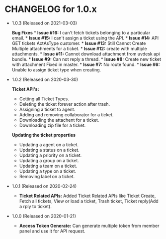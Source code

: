 CHANGELOG for 1.0.x
===================
* 1.0.3 (Released on 2021-03-03)

   **Bug Fixes**
      * **Issue #16:** I can't fetch tickets belonging to a particular email.
      * **Issue #15:** I can't assign a ticket using the API.
      * **Issue #14:** API GET tickets ActAsType customer.
      * **Issue #13:** Still Cannot Create Multiple attachments for a ticket.
      * **Issue #12:** create with multiple attachments.
      * **Issue #11:** Cannot download attachment from uvdesk api bundle.
      * **Issue #9:** Can not reply a thread.
      * **Issue #8:** Create new ticket with attachment Fixed in master.
      * **Issue #7:** No route found.
      * **Issue #6:** Unable to assign ticket type when creating.

* 1.0.2 (Released on 2020-03-30)

   **Ticket API's:**
   * Getting all Ticket Types. 
   * Deleting the ticket forever action after trash.
   * Assigning a ticket to agent.
   * Adding and removing collaborator for a ticket.
   * Downloading the attachent for a ticket.
   * Downloading zip file for a ticket.

   **Updating the ticket properties**
   * Updating a agent on a ticket.
   * Updating a status on a ticket.
   * Updating a priority on a ticket.
   * Updating a group on a ticket.
   * Updating a team on a ticket.
   * Updating a type on a ticket.
   * Removing label on a ticket.

* 1.0.1 (Released on 2020-02-24)

   * **Ticket Related APIs:** Added Ticket Related APIs like Ticket Create, Fetch all tickets, View or load a ticket, Trash ticket, Ticket reply(Add a rply to ticket).

* 1.0.0 (Released on 2020-01-21)

   * **Access Token Generate:** Can generate multiple token from member panel and use it for API request.
   
